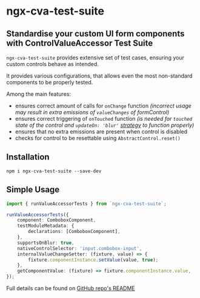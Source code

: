 # ngx-cva-test-suite

## Standardise your custom UI form components with ControlValueAccessor Test Suite

`ngx-cva-test-suite` provides extensive set of test cases, ensuring your custom controls behave as intended.

It provides various configurations, that allows even the most non-standard components to be properly tested.

Among the main features:

-   ensures correct amount of calls for `onChange` function _(incorrect usage may result in extra emissions of `valueChanges` of formControl)_
-   ensures correct triggering of `onTouched` function _(is needed for `touched` state of the control and `updateOn: 'blur'` [strategy](https://angular.io/api/forms/AbstractControl#updateOn) to function properly)_
-   ensures that no extra emissions are present when control is disabled
-   checks for control to be resettable using `AbstractControl.reset()`

## Installation

```
npm i ngx-cva-test-suite --save-dev
```

## Simple Usage

```typescript
import { runValueAccessorTests } from `ngx-cva-test-suite`;

runValueAccessorTests({
    component: ComboboxComponent,
    testModuleMetadata: {
        declarations: [ComboboxComponent],
    },
    supportsOnBlur: true,
    nativeControlSelector: 'input.combobox-input',
    internalValueChangeSetter: (fixture, value) => {
        fixture.componentInstance.setValue(value, true);
    },
    getComponentValue: (fixture) => fixture.componentInstance.value,
});
```

Full details can be found on [GitHub repo's README](https://github.com/dmitry-stepanenko/ngx-cva-test-suite#readme)
